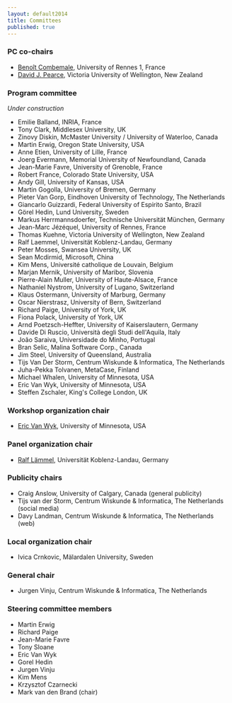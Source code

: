 ```yaml
---
layout: default2014
title: Committees
published: true
---
```


### PC co-chairs

* [Benoît Combemale](http://people.irisa.fr/Benoit.Combemale/), University of Rennes 1, France 
* [David J. Pearce](http://homepages.ecs.vuw.ac.nz/~djp/), Victoria University of Wellington, New Zealand 

### Program committee

_Under construction_

* Emilie Balland, INRIA, France
* Tony Clark, Middlesex University, UK
* Zinovy Diskin, McMaster University / University of Waterloo, Canada
* Martin Erwig, Oregon State University, USA
* Anne Etien, University of Lille, France
* Joerg Evermann, Memorial University of Newfoundland, Canada
* Jean-Marie Favre, University of Grenoble, France
* Robert France, Colorado State University, USA
* Andy Gill, University of Kansas, USA
* Martin Gogolla, University of Bremen, Germany
* Pieter Van Gorp, Eindhoven University of Technology, The Netherlands 
* Giancarlo Guizzardi, Federal University of Espirito Santo, Brazil
* Görel Hedin, Lund University, Sweden
* Markus Herrmannsdoerfer, Technische Universität München, Germany
* Jean-Marc Jézéquel, University of Rennes, France
* Thomas Kuehne, Victoria University of Wellington, New Zealand
* Ralf Laemmel, Universität Koblenz-Landau, Germany
* Peter Mosses, Swansea University, UK
* Sean Mcdirmid, Microsoft, China
* Kim Mens, Université catholique de Louvain, Belgium
* Marjan Mernik, University of Maribor, Slovenia
* Pierre-Alain Muller, University of Haute-Alsace, France
* Nathaniel Nystrom, University of Lugano, Switzerland
* Klaus Ostermann, University of Marburg, Germany
* Oscar Nierstrasz, University of Bern, Switzerland
* Richard Paige, University of York, UK
* Fiona Polack, University of York, UK
* Arnd Poetzsch-Heffter, University of Kaiserslautern, Germany
* Davide Di Ruscio, Università degli Studi dell'Aquila, Italy
* João Saraiva, Universidade do Minho, Portugal
* Bran Selic, Malina Software Corp., Canada
* Jim Steel, University of Queensland, Australia
* Tijs Van Der Storm, Centrum Wiskunde & Informatica, The Netherlands
* Juha-Pekka Tolvanen, MetaCase, Finland
* Michael Whalen, University of Minnesota, USA
* Eric Van Wyk, University of Minnesota, USA
* Steffen Zschaler, King's College London, UK


### Workshop organization chair

* [Eric Van Wyk](http://www.cs.umn.edu/~evw), University of Minnesota, USA

### Panel organization chair

* [Ralf Lämmel](http://softlang.wikidot.com/rlaemmel:home), Universität Koblenz-Landau, Germany

### Publicity chairs

* Craig Anslow, University of Calgary, Canada (general publicity)
* Tijs van der Storm, Centrum Wiskunde & Informatica, The Netherlands (social media)
* Davy Landman, Centrum Wiskunde & Informatica, The Netherlands (web)

### Local organization chair

* Ivica Crnkovic, Mälardalen University, Sweden 

### General chair

* Jurgen Vinju, Centrum Wiskunde & Informatica, The Netherlands

### Steering committee members

* Martin Erwig 
* Richard Paige
* Jean-Marie Favre
* Tony Sloane 
* Eric Van Wyk
* Gorel Hedin
* Jurgen Vinju
* Kim Mens
* Krzysztof Czarnecki 
* Mark van den Brand (chair)